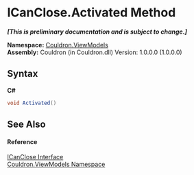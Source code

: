 # ICanClose.Activated Method 
 _**\[This is preliminary documentation and is subject to change.\]**_

**Namespace:**&nbsp;<a href="N_Couldron_ViewModels">Couldron.ViewModels</a><br />**Assembly:**&nbsp;Couldron (in Couldron.dll) Version: 1.0.0.0 (1.0.0.0)

## Syntax

**C#**<br />
``` C#
void Activated()
```


## See Also


#### Reference
<a href="T_Couldron_ViewModels_ICanClose">ICanClose Interface</a><br /><a href="N_Couldron_ViewModels">Couldron.ViewModels Namespace</a><br />